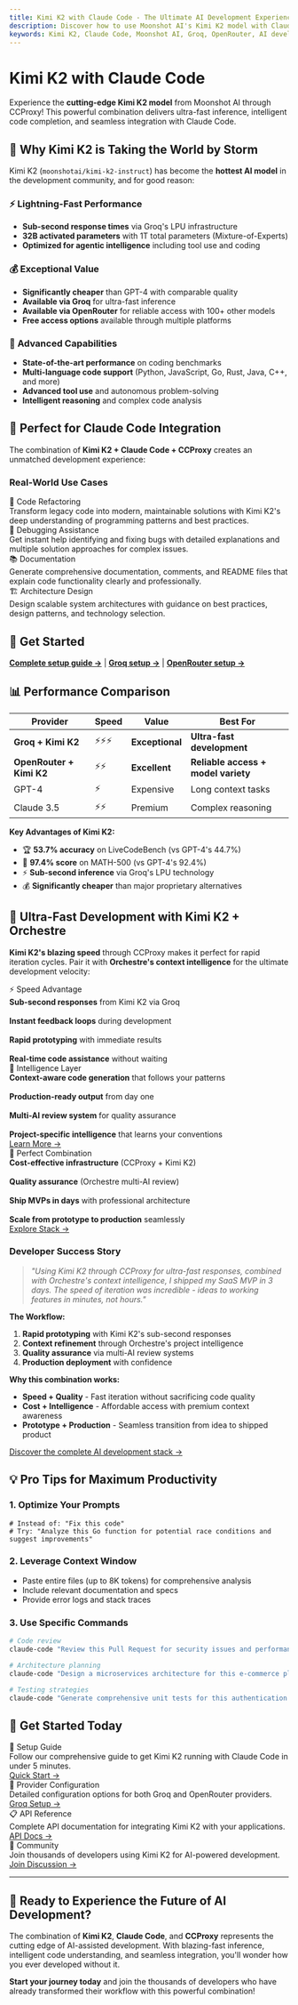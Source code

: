 ```yaml
---
title: Kimi K2 with Claude Code - The Ultimate AI Development Experience
description: Discover how to use Moonshot AI's Kimi K2 model with Claude Code through CCProxy via Groq and OpenRouter. Experience ultra-fast inference with 128k context and competitive pricing.
keywords: Kimi K2, Claude Code, Moonshot AI, Groq, OpenRouter, AI development, fast inference, 128k context, competitive pricing
---
```


# Kimi K2 with Claude Code

<SocialShare />

Experience the **cutting-edge Kimi K2 model** from Moonshot AI through CCProxy! This powerful combination delivers ultra-fast inference, intelligent code completion, and seamless integration with Claude Code.

## 🚀 Why Kimi K2 is Taking the World by Storm

Kimi K2 (`moonshotai/kimi-k2-instruct`) has become the **hottest AI model** in the development community, and for good reason:

### ⚡ **Lightning-Fast Performance**
- **Sub-second response times** via Groq's LPU infrastructure
- **32B activated parameters** with 1T total parameters (Mixture-of-Experts)
- **Optimized for agentic intelligence** including tool use and coding

### 💰 **Exceptional Value**
- **Significantly cheaper** than GPT-4 with comparable quality
- **Available via Groq** for ultra-fast inference
- **Available via OpenRouter** for reliable access with 100+ other models
- **Free access options** available through multiple platforms

### 🧠 **Advanced Capabilities**
- **State-of-the-art performance** on coding benchmarks
- **Multi-language code support** (Python, JavaScript, Go, Rust, Java, C++, and more)
- **Advanced tool use** and autonomous problem-solving
- **Intelligent reasoning** and complex code analysis

## 🎯 Perfect for Claude Code Integration

The combination of **Kimi K2 + Claude Code + CCProxy** creates an unmatched development experience:

### Real-World Use Cases

<div class="showcase-grid">
  <div class="showcase-item">
    <div class="showcase-title">🔧 Code Refactoring</div>
    <div class="showcase-description">
      Transform legacy code into modern, maintainable solutions with Kimi K2's deep understanding of programming patterns and best practices.
    </div>
  </div>
  
  <div class="showcase-item">
    <div class="showcase-title">🐛 Debugging Assistance</div>
    <div class="showcase-description">
      Get instant help identifying and fixing bugs with detailed explanations and multiple solution approaches for complex issues.
    </div>
  </div>
  
  <div class="showcase-item">
    <div class="showcase-title">📚 Documentation</div>
    <div class="showcase-description">
      Generate comprehensive documentation, comments, and README files that explain code functionality clearly and professionally.
    </div>
  </div>
  
  <div class="showcase-item">
    <div class="showcase-title">🏗️ Architecture Design</div>
    <div class="showcase-description">
      Design scalable system architectures with guidance on best practices, design patterns, and technology selection.
    </div>
  </div>
</div>

## 🚀 Get Started

**[Complete setup guide →](/guide/quick-start)** | **[Groq setup →](/providers/groq)** | **[OpenRouter setup →](/providers/openrouter)**

## 📊 Performance Comparison

| Provider | Speed | Value | Best For |
|----------|-------|-------|----------|
| **Groq + Kimi K2** | ⚡⚡⚡ | **Exceptional** | **Ultra-fast development** |
| **OpenRouter + Kimi K2** | ⚡⚡ | **Excellent** | **Reliable access + model variety** |
| GPT-4 | ⚡ | Expensive | Long context tasks |
| Claude 3.5 | ⚡⚡ | Premium | Complex reasoning |

**Key Advantages of Kimi K2:**
- 🏆 **53.7% accuracy** on LiveCodeBench (vs GPT-4's 44.7%)
- 🧠 **97.4% score** on MATH-500 (vs GPT-4's 92.4%)
- ⚡ **Sub-second inference** via Groq's LPU technology
- 💰 **Significantly cheaper** than major proprietary alternatives

## 🚀 Ultra-Fast Development with Kimi K2 + Orchestre

**Kimi K2's blazing speed** through CCProxy makes it perfect for rapid iteration cycles. Pair it with **Orchestre's context intelligence** for the ultimate development velocity:

<div class="showcase-grid">
  <div class="showcase-item">
    <div class="showcase-title">⚡ Speed Advantage</div>
    <div class="showcase-description">
      <strong>Sub-second responses</strong> from Kimi K2 via Groq<br><br>
      <strong>Instant feedback loops</strong> during development<br><br>
      <strong>Rapid prototyping</strong> with immediate results<br><br>
      <strong>Real-time code assistance</strong> without waiting
    </div>
  </div>
  
  <div class="showcase-item">
    <div class="showcase-title">🧠 Intelligence Layer</div>
    <div class="showcase-description">
      <strong>Context-aware code generation</strong> that follows your patterns<br><br>
      <strong>Production-ready output</strong> from day one<br><br>
      <strong>Multi-AI review system</strong> for quality assurance<br><br>
      <strong>Project-specific intelligence</strong> that learns your conventions
    </div>
    <a href="https://orchestre.dev" class="showcase-link">Learn More →</a>
  </div>
  
  <div class="showcase-item">
    <div class="showcase-title">🎯 Perfect Combination</div>
    <div class="showcase-description">
      <strong>Cost-effective infrastructure</strong> (CCProxy + Kimi K2)<br><br>
      <strong>Quality assurance</strong> (Orchestre multi-AI review)<br><br>
      <strong>Ship MVPs in days</strong> with professional architecture<br><br>
      <strong>Scale from prototype to production</strong> seamlessly
    </div>
    <a href="https://orchestre.dev" class="showcase-link">Explore Stack →</a>
  </div>
</div>

### Developer Success Story

> *"Using Kimi K2 through CCProxy for ultra-fast responses, combined with Orchestre's context intelligence, I shipped my SaaS MVP in 3 days. The speed of iteration was incredible - ideas to working features in minutes, not hours."*

**The Workflow:**
1. **Rapid prototyping** with Kimi K2's sub-second responses
2. **Context refinement** through Orchestre's project intelligence  
3. **Quality assurance** via multi-AI review systems
4. **Production deployment** with confidence

**Why this combination works:**
- **Speed + Quality** - Fast iteration without sacrificing code quality
- **Cost + Intelligence** - Affordable access with premium context awareness
- **Prototype + Production** - Seamless transition from idea to shipped product

[Discover the complete AI development stack →](https://orchestre.dev)

## 💡 Pro Tips for Maximum Productivity

### 1. **Optimize Your Prompts**
```
# Instead of: "Fix this code"
# Try: "Analyze this Go function for potential race conditions and suggest improvements"
```

### 2. **Leverage Context Window**
- Paste entire files (up to 8K tokens) for comprehensive analysis
- Include relevant documentation and specs
- Provide error logs and stack traces

### 3. **Use Specific Commands**
```bash
# Code review
claude-code "Review this Pull Request for security issues and performance optimizations"

# Architecture planning
claude-code "Design a microservices architecture for this e-commerce platform"

# Testing strategies
claude-code "Generate comprehensive unit tests for this authentication module"
```


## 🔗 Get Started Today

<div class="showcase-grid">
  <div class="showcase-item">
    <div class="showcase-title">📖 Setup Guide</div>
    <div class="showcase-description">
      Follow our comprehensive guide to get Kimi K2 running with Claude Code in under 5 minutes.
    </div>
    <a href="/guide/quick-start" class="showcase-link">Quick Start →</a>
  </div>
  
  <div class="showcase-item">
    <div class="showcase-title">🔧 Provider Configuration</div>
    <div class="showcase-description">
      Detailed configuration options for both Groq and OpenRouter providers.
    </div>
    <a href="/providers/groq" class="showcase-link">Groq Setup →</a>
  </div>
  
  <div class="showcase-item">
    <div class="showcase-title">📋 API Reference</div>
    <div class="showcase-description">
      Complete API documentation for integrating Kimi K2 with your applications.
    </div>
    <a href="/api/" class="showcase-link">API Docs →</a>
  </div>
  
  <div class="showcase-item">
    <div class="showcase-title">💬 Community</div>
    <div class="showcase-description">
      Join thousands of developers using Kimi K2 for AI-powered development.
    </div>
    <a href="https://github.com/praneybehl/ccproxy/discussions" class="showcase-link">Join Discussion →</a>
  </div>
</div>

---

## 🚀 Ready to Experience the Future of AI Development?

The combination of **Kimi K2**, **Claude Code**, and **CCProxy** represents the cutting edge of AI-assisted development. With blazing-fast inference, intelligent code understanding, and seamless integration, you'll wonder how you ever developed without it.

**Start your journey today** and join the thousands of developers who have already transformed their workflow with this powerful combination!